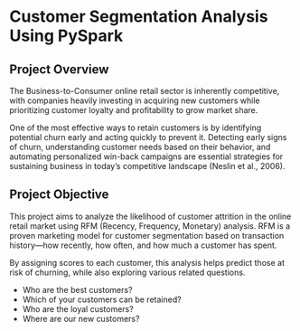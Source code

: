 # Customer Segmentation Analysis Using PySpark

## Project Overview
The Business-to-Consumer online retail sector is inherently competitive, with companies heavily investing in acquiring new customers while prioritizing customer loyalty and profitability to grow market share.

One of the most effective ways to retain customers is by identifying potential churn early and acting quickly to prevent it. Detecting early signs of churn, understanding customer needs based on their behavior, and automating personalized win-back campaigns are essential strategies for sustaining business in today’s competitive landscape (Neslin et al., 2006).

## Project Objective
This project aims to analyze the likelihood of customer attrition in the online retail market using RFM (Recency, Frequency, Monetary) analysis. RFM is a proven marketing model for customer segmentation based on transaction history—how recently, how often, and how much a customer has spent.

By assigning scores to each customer, this analysis helps predict those at risk of churning, while also exploring various related questions.

- Who are the best customers?
- Which of your customers can be retained?
- Who are the loyal customers?
- Where are our new customers?

